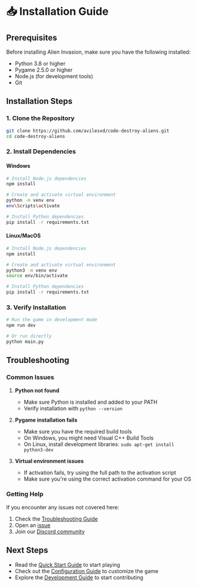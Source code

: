 # 📥 Installation Guide

## Prerequisites

Before installing Alien Invasion, make sure you have the following installed:

- Python 3.8 or higher
- Pygame 2.5.0 or higher
- Node.js (for development tools)
- Git

## Installation Steps

### 1. Clone the Repository

```bash
git clone https://github.com/avilesxd/code-destroy-aliens.git
cd code-destroy-aliens
```

### 2. Install Dependencies

#### Windows

```bash
# Install Node.js dependencies
npm install

# Create and activate virtual environment
python -m venv env
env\Scripts\activate

# Install Python dependencies
pip install -r requirements.txt
```

#### Linux/MacOS

```bash
# Install Node.js dependencies
npm install

# Create and activate virtual environment
python3 -m venv env
source env/bin/activate

# Install Python dependencies
pip install -r requirements.txt
```

### 3. Verify Installation

```bash
# Run the game in development mode
npm run dev

# Or run directly
python main.py
```

## Troubleshooting

### Common Issues

1. **Python not found**
   - Make sure Python is installed and added to your PATH
   - Verify installation with `python --version`

2. **Pygame installation fails**
   - Make sure you have the required build tools
   - On Windows, you might need Visual C++ Build Tools
   - On Linux, install development libraries: `sudo apt-get install python3-dev`

3. **Virtual environment issues**
   - If activation fails, try using the full path to the activation script
   - Make sure you're using the correct activation command for your OS

### Getting Help

If you encounter any issues not covered here:

1. Check the [Troubleshooting Guide](./reference/troubleshooting/README.md)
2. Open an [issue](https://github.com/avilesxd/code-destroy-aliens/issues)
3. Join our [Discord community](https://discord.gg/your-invite-link)

## Next Steps

- Read the [Quick Start Guide](quick-start.md) to start playing
- Check out the [Configuration Guide](configuration.md) to customize the game
- Explore the [Development Guide](../development/core-concepts.md) to start contributing
